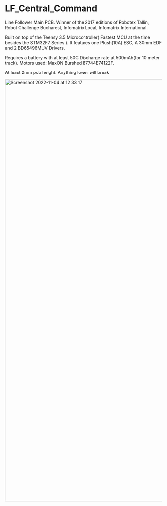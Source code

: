# LF_Central_Command

Line Follower Main PCB. Winner of the 2017 editions of Robotex Tallin, Robot Challenge Bucharest, Infomatrix Local, Infomatrix International.

Built on top of the Teensy 3.5 Microcontroller( Fastest MCU at the time besides the STM32F7 Series ). It features one Plush(10A) ESC, A 30mm EDF and 2 BD65496MUV Drivers.

Requires a battery with at least 50C Discharge rate at 500mAh(for 10 meter track). Motors used: MaxON Burshed B7744E74122F.

At least 2mm pcb height. Anything lower will break 

<img width="1359" alt="Screenshot 2022-11-04 at 12 33 17" src="https://user-images.githubusercontent.com/45018530/199962969-4f2804cb-ceec-41a7-80e1-c10fac922972.png">
